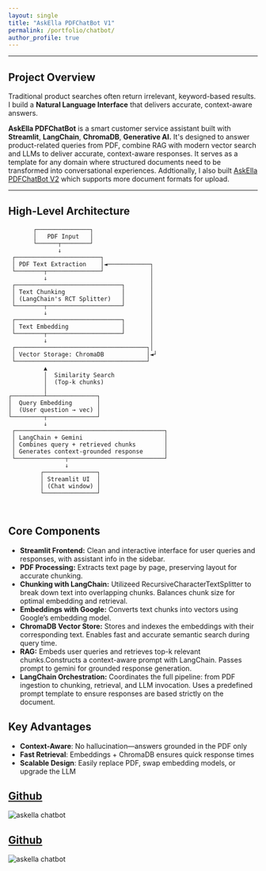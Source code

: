 ```yaml
---
layout: single
title: "AskElla PDFChatBot V1"
permalink: /portfolio/chatbot/
author_profile: true
---
```


---

##  Project Overview


Traditional product searches often return irrelevant, keyword-based results. <br>
I build a **Natural Language Interface** that delivers accurate, context-aware answers.
<br>

**AskElla PDFChatBot** is a smart customer service assistant built with **Streamlit**, **LangChain**, **ChromaDB**, **Generative AI.** 
It's designed to answer product-related queries from PDF, combine RAG with modern vector search and LLMs to deliver accurate, context-aware responses. It serves as a template for any domain where structured documents need to be transformed into conversational experiences. Addtionally, I also built [ AskElla PDFChatBot V2](/blog/AI/RAG_2/) which supports more document formats for upload.

---

## High-Level Architecture

```
       ┌───────────────┐
       │   PDF Input   │ 
       └──────┬────────┘
              ↓
 ┌────────────────────────┐
 │ PDF Text Extraction    │◄────────────┐                
 └────────┬───────────────┘             │
          ↓                             │
 ┌──────────────────────────────┐       │
 │ Text Chunking                │       │
 │ (LangChain's RCT Splitter)   │       │
 └────────┬─────────────────────┘       │
          ↓                             │
 ┌──────────────────────────────┐       │
 │ Text Embedding               │       │  
 └────────┬─────────────────────┘       │
          ↓                             │
 ┌─────────────────────────────────────┐│
 │ Vector Storage: ChromaDB            │◄┘
 └─────────────────────────────────────┘
          ▲
          │  Similarity Search
          │  (Top-k chunks)
          │
┌─────────┴──────────────┐
│  Query Embedding       │
│  (User question → vec) │
└─────────┬──────────────┘
          ↓
 ┌──────────────────────────────────────────┐
 │ LangChain + Gemini                       │
 │ Combines query + retrieved chunks        │
 │ Generates context-grounded response      │
 └──────────────┬───────────────────────────┘
                ↓
         ┌───────────────┐
         │ Streamlit UI  │
         │ (Chat window) │
         └───────────────┘

         
```


## Core Components
- **Streamlit Frontend:** Clean and interactive interface for user queries and responses, with assistant info in the sidebar.
- **PDF Processing:** Extracts text page by page, preserving layout for accurate chunking.
- **Chunking with LangChain:** Utilizeed RecursiveCharacterTextSplitter to break down text into overlapping chunks. Balances chunk size for optimal embedding and retrieval.
- **Embeddings with Google:** Converts text chunks into vectors using Google’s embedding model.
- **ChromaDB Vector Store:** Stores and indexes the embeddings with their corresponding text. Enables fast and accurate semantic search during query time.
- **RAG:** Embeds user queries and retrieves top-k relevant chunks.Constructs a context-aware prompt with LangChain. Passes prompt to gemini for grounded response generation.
- **LangChain Orchestration:** Coordinates the full pipeline: from PDF ingestion to chunking, retrieval, and LLM invocation. Uses a predefined prompt template to ensure responses are based strictly on the document.

## Key Advantages

- **Context-Aware**: No hallucination—answers grounded in the PDF only
- **Fast Retrieval**: Embeddings + ChromaDB ensures quick response times
- **Scalable Design**: Easily replace PDF, swap embedding models, or upgrade the LLM

## [Github](https://github.com/Ellalytics/CustomerServiceAssistant)
<img src="/blog/assets/images/askella_1.png" alt="askella chatbot">


## [Github](https://github.com/Ellalytics/ShoeStoreCustomerServiceAssistantMultimodal)
<img src="/blog/assets/images/askella_2.png" alt="askella chatbot">